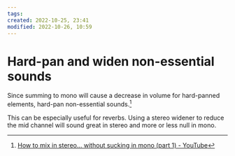 ```yaml
---
tags: 
created: 2022-10-25, 23:41
modified: 2022-10-26, 10:59
---
```


# Hard-pan and widen non-essential sounds
Since summing to mono will cause a decrease in volume for hard-panned elements, hard-pan non-essential sounds.[^1]

This can be especially useful for reverbs. Using a stereo widener to reduce the mid channel will sound great in stereo and more or less null in mono.

[^1]: [How to mix in stereo... without sucking in mono (part 1) - YouTube](https://www.youtube.com/watch?v=spaqBr-cCFw&t=29s)